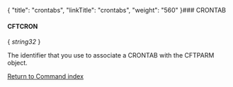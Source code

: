 {
    "title": "crontabs",
    "linkTitle": "crontabs",
    "weight": "560"
}### <span id="crontab"></span>CRONTAB

#### CFTCRON

{ *string32* }

The identifier that you use to associate a CRONTAB with the CFTPARM object.

[Return to Command index](../../)

 
